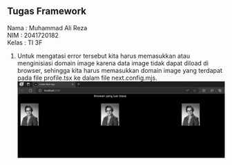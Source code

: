 ## Tugas Framework

Nama : Muhammad Ali Reza <br>
NIM : 2041720182 <br>
Kelas : TI 3F <br>

1. Untuk mengatasi error tersebut kita harus memasukkan atau menginisiasi domain image karena data image tidak dapat diload di browser, sehingga kita harus memasukkan domain image yang terdapat pada file profile.tsx ke dalam file next.config.mjs.
![Screenshoot](ssgambar/img1.png)